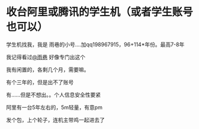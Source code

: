# 收台阿里或腾讯的学生机（或者学生账号也可以）


学生机找我，我是 雨巷的小号....加qq198967915，96+114*年份。最高7-8年

我记得看过<a href="https://www.hostloc.com/home.php?mod=space&amp;uid=25859" target="_blank">@雨巷</a> 好像专门出这个

我有闲置的，各剩几个月，需要嘛。

有个三年的，但是出不了账号<img src="static/image/smiley/default/mad.gif" smilieid="11" border="0" alt="" />

有……但是不想出。。个人信息安全性要紧

阿里有一台5年左右的，5m轻量，有意pm

发个包，上个轮子，连机主带鸡一起进去了
